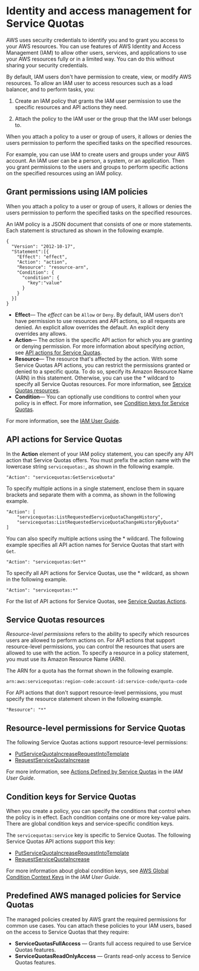 # Identity and access management for Service Quotas<a name="identity-access-management"></a>

AWS uses security credentials to identify you and to grant you access to your AWS resources\. You can use features of AWS Identity and Access Management \(IAM\) to allow other users, services, and applications to use your AWS resources fully or in a limited way\. You can do this without sharing your security credentials\.

By default, IAM users don't have permission to create, view, or modify AWS resources\. To allow an IAM user to access resources such as a load balancer, and to perform tasks, you:

1. Create an IAM policy that grants the IAM user permission to use the specific resources and API actions they need\.

1. Attach the policy to the IAM user or the group that the IAM user belongs to\.

When you attach a policy to a user or group of users, it allows or denies the users permission to perform the specified tasks on the specified resources\.

For example, you can use IAM to create users and groups under your AWS account\. An IAM user can be a person, a system, or an application\. Then you grant permissions to the users and groups to perform specific actions on the specified resources using an IAM policy\.

## Grant permissions using IAM policies<a name="iam-policies"></a>

When you attach a policy to a user or group of users, it allows or denies the users permission to perform the specified tasks on the specified resources\.

An IAM policy is a JSON document that consists of one or more statements\. Each statement is structured as shown in the following example\.

```
{
  "Version": "2012-10-17",
  "Statement":[{
    "Effect": "effect",
    "Action": "action",
    "Resource": "resource-arn",
    "Condition": {
      "condition": {
        "key":"value"
      }
    }
  }]
}
```
+ **Effect**— The *effect* can be `Allow` or `Deny`\. By default, IAM users don't have permission to use resources and API actions, so all requests are denied\. An explicit allow overrides the default\. An explicit deny overrides any allows\.
+ **Action**— The *action* is the specific API action for which you are granting or denying permission\. For more information about specifying *action*, see [API actions for Service Quotas](#api-actions)\.
+ **Resource**— The resource that's affected by the action\. With some Service Quotas API actions, you can restrict the permissions granted or denied to a specific quota\. To do so, specify its Amazon Resource Name \(ARN\) in this statement\. Otherwise, you can use the \* wildcard to specify all Service Quotas resources\. For more information, see [Service Quotas resources](#resources)\.
+ **Condition**— You can optionally use conditions to control when your policy is in effect\. For more information, see [Condition keys for Service Quotas](#condition-keys)\.

For more information, see the [IAM User Guide](https://docs.aws.amazon.com/IAM/latest/UserGuide/)\.

## API actions for Service Quotas<a name="api-actions"></a>

In the **Action** element of your IAM policy statement, you can specify any API action that Service Quotas offers\. You must prefix the action name with the lowercase string `servicequotas:`, as shown in the following example\.

```
"Action": "servicequotas:GetServiceQuota"
```

To specify multiple actions in a single statement, enclose them in square brackets and separate them with a comma, as shown in the following example\.

```
"Action": [
    "servicequotas:ListRequestedServiceQuotaChangeHistory",
    "servicequotas:ListRequestedServiceQuotaChangeHistoryByQuota"
]
```

You can also specify multiple actions using the \* wildcard\. The following example specifies all API action names for Service Quotas that start with `Get`\.

```
"Action": "servicequotas:Get*"
```

To specify all API actions for Service Quotas, use the \* wildcard, as shown in the following example\.

```
"Action": "servicequotas:*"
```

For the list of API actions for Service Quotas, see [Service Quotas Actions](https://docs.aws.amazon.com/servicequotas/2019-06-24/apireference/API_Operations.html)\.

## Service Quotas resources<a name="resources"></a>

*Resource\-level permissions* refers to the ability to specify which resources users are allowed to perform actions on\. For API actions that support resource\-level permissions, you can control the resources that users are allowed to use with the action\. To specify a resource in a policy statement, you must use its Amazon Resource Name \(ARN\)\.

The ARN for a quota has the format shown in the following example\.

```
arn:aws:servicequotas:region-code:account-id:service-code/quota-code
```

For API actions that don't support resource\-level permissions, you must specify the resource statement shown in the following example\.

```
"Resource": "*"
```

## Resource\-level permissions for Service Quotas<a name="resource-level-permissions"></a>

The following Service Quotas actions support resource\-level permissions:
+ [PutServiceQuotaIncreaseRequestIntoTemplate](https://docs.aws.amazon.com/servicequotas/2019-06-24/apireference/API_PutServiceQuotaIncreaseRequestIntoTemplate.html)
+ [RequestServiceQuotaIncrease](https://docs.aws.amazon.com/servicequotas/2019-06-24/apireference/API_RequestServiceQuotaIncrease.html)

For more information, see [Actions Defined by Service Quotas](https://docs.aws.amazon.com/IAM/latest/UserGuide/list_servicequotas.html#servicequotas-actions-as-permissions) in the *IAM User Guide*\.

## Condition keys for Service Quotas<a name="condition-keys"></a>

When you create a policy, you can specify the conditions that control when the policy is in effect\. Each condition contains one or more key\-value pairs\. There are global condition keys and service\-specific condition keys\.

The `servicequotas:service` key is specific to Service Quotas\. The following Service Quotas API actions support this key:
+ [PutServiceQuotaIncreaseRequestIntoTemplate](https://docs.aws.amazon.com/servicequotas/2019-06-24/apireference/API_PutServiceQuotaIncreaseRequestIntoTemplate.html)
+ [RequestServiceQuotaIncrease](https://docs.aws.amazon.com/servicequotas/2019-06-24/apireference/API_RequestServiceQuotaIncrease.html)

For more information about global condition keys, see [AWS Global Condition Context Keys](https://docs.aws.amazon.com/IAM/latest/UserGuide/reference_policies_condition-keys.html) in the *IAM User Guide*\.

## Predefined AWS managed policies for Service Quotas<a name="predefined-policies"></a>

The managed policies created by AWS grant the required permissions for common use cases\. You can attach these policies to your IAM users, based on the access to Service Quotas that they require:
+ **ServiceQuotasFullAccess** — Grants full access required to use Service Quotas features\.
+ **ServiceQuotasReadOnlyAccess** — Grants read\-only access to Service Quotas features\.